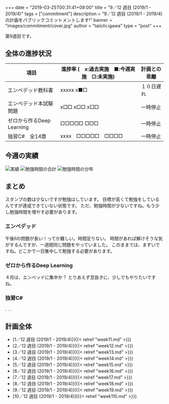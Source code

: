 +++
date = "2019-03-25T00:31:41+09:00"
title = "9／12 週目 (2019/1 - 2019/4)"
tags = ["commitment"]
description = "9／12 週目 (2019/1 - 2019/4)の計画をパブリックコミットメントします!"
banner = "images/commitment/cover.jpg"
author = "taiichi.igawa"
type = "post"
+++

第9週目です。  

<!-- more -->

## 全体の進捗状況

| 項目                  | 進捗率 (　x:過去実施　■:今週実施　□:未実施) | 計画との乖離 |
|---------------------|----------------------------|--------|
| エンベデッド教科書           | xxxxx x■□                  | １０日遅れ  |
| エンベデッド本試験問題         | x□□ x□□ x□□                | 一時停止   |
| ゼロから作るDeep Learning | □□□□□ □□□                  | 一時停止   |
| 独習C\#　全14章          | xxxx　□□□□□　□□□□            | 一時停止   |

## 今週の実績
![実績](/images/commitment/week19/week19_done.JPG)
![勉強時間の合計](/images/commitment/week19/week19_circle.png)
![勉強時間の分布](/images/commitment/week19/week19_chart.png)

## まとめ
スタンプの数は少ないですが勉強はしています。
目標が高くて勉強をしているんですが達成できていない状態です。
ただ、勉強時間が少ないですね。もう少し勉強時間を増やす必要があります。

### エンベデッド
午後IIの問題が長い！ってか難しい。時間足りない。
時間があれば解けそうな気がするんですが、一週間同じ問題をやっていました。
このままでは、まずいですね。どこかで一日集中して勉強する必要があります。

### ゼロから作るDeep Learning
４月は、エンベッドに集中か？
とりあえず息抜きに、少しでもやりたいですね。

### 独習C\#
. . .

## 計画全体
* [1／12 週目 (2019/1 - 2019/4)]({{< relref "week11.md" >}})
* [2／12 週目 (2019/1 - 2019/4)]({{< relref "week12.md" >}})
* [3／12 週目 (2019/1 - 2019/4)]({{< relref "week13.md" >}})
* [4／12 週目 (2019/1 - 2019/4)]({{< relref "week14.md" >}})
* [5／12 週目 (2019/1 - 2019/4)]({{< relref "week15.md" >}})
* [6／12 週目 (2019/1 - 2019/4)]({{< relref "week16.md" >}})
* [7／12 週目 (2019/1 - 2019/4)]({{< relref "week17.md" >}})
* [8／12 週目 (2019/1 - 2019/4)]({{< relref "week18.md" >}})
* [9／12 週目 (2019/1 - 2019/4)]({{< relref "week19.md" >}})
* [10／12 週目 (2019/1 - 2019/4)]({{< relref "week110.md" >}})
